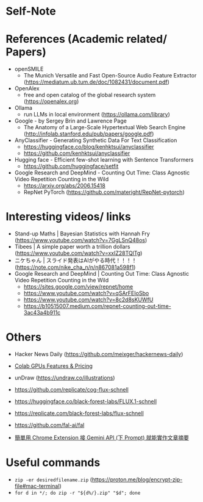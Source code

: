 # Self-Note

# References (Academic related/ Papers)
- openSMILE
  - The Munich Versatile and Fast Open-Source Audio Feature Extractor (https://mediatum.ub.tum.de/doc/1082431/document.pdf)
- OpenAlex
  - free and open catalog of the global research system (https://openalex.org)
- Ollama
  - run LLMs in local environment (https://ollama.com/library)
- Google - by Sergey Brin and Lawrence Page
  - The Anatomy of a Large-Scale Hypertextual Web Search Engine (http://infolab.stanford.edu/pub/papers/google.pdf)
- AnyClassifier - Generating Synthetic Data For Text Classification
  - https://huggingface.co/blog/kenhktsui/anyclassifier
  - https://github.com/kenhktsui/anyclassifier
- Hugging face - Efficient few-shot learning with Sentence Transformers
  - https://github.com/huggingface/setfit
- Google Research and DeepMind - Counting Out Time: Class Agnostic Video Repetition Counting in the Wild
  - https://arxiv.org/abs/2006.15418
  - RepNet PyTorch (https://github.com/materight/RepNet-pytorch)

# Interesting videos/ links
- Stand-up Maths | Bayesian Statistics with Hannah Fry (https://www.youtube.com/watch?v=7GgLSnQ48os)
- Tibees | A simple paper worth a trillion dollars (https://www.youtube.com/watch?v=xxIZ28TQlTg)
- ニケちゃん | スライド発表はAIがやる時代！！！！ (https://note.com/nike_cha_n/n/n867081a598f1)
- Google Research and DeepMind | Counting Out Time: Class Agnostic Video Repetition Counting in the Wild
  - https://sites.google.com/view/repnet/home
  - https://www.youtube.com/watch?v=qSArFEIoSbo
  - https://www.youtube.com/watch?v=8c2d8sKUWfU
  - https://b10515007.medium.com/repnet-counting-out-time-3ac43a4b911c

# Others
- Hacker News Daily (https://github.com/meixger/hackernews-daily)
- [Colab GPUs Features & Pricing](http://mccormickml.com/2024/04/23/colab-gpus-features-and-pricing/#s3-cost-per-gpu)
- unDraw (https://undraw.co/illustrations)

- https://github.com/replicate/cog-flux-schnell
- https://huggingface.co/black-forest-labs/FLUX.1-schnell
- https://replicate.com/black-forest-labs/flux-schnell

- https://github.com/fal-ai/fal


- [簡單用 Chrome Extension 接 Gemini API (下 Prompt) 就能實作文章摘要](https://wolkesau.medium.com/簡單用-chrome-extension-接-gemini-api-下-prompt-就能實作文章摘要工具參加-google-百萬美金挑戰賽-ac2adda60c6f)

# Useful commands
- ```zip -er desiredfilename.zip``` (https://proton.me/blog/encrypt-zip-file#mac-terminal)
- ```for d in */; do zip -r "${d%/}.zip" "$d"; done```
